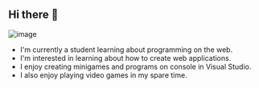 ## Hi there 👋

![image](https://github.com/user-attachments/assets/5c83c4b1-ecad-4176-8087-5823c42f92eb)

+ I'm currently a student learning about programming on the web.
+ I'm interested in learning about how to create web applications.
+ I enjoy creating minigames and programs on console in Visual Studio.
+ I also enjoy playing video games in my spare time.
